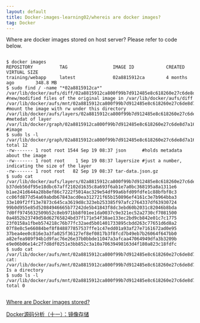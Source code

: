 ```yaml
---
layout: default
title: Docker-images-learning02/whereis are docker images?
tag: Docker
---
```


Where are docker images stored on host server? Please refer to code below.
<pre><code>
$ docker images
REPOSITORY          TAG                 IMAGE ID            CREATED             VIRTUAL SIZE
training/webapp     latest              02a8815912ca        4 months ago        348.8 MB
$ sudo find / -name "*02a8815912ca*"
/var/lib/docker/aufs/diff/02a8815912ca800f99b7d912485e8c618260e27c6de8d7a161b356b322d5c121    #new/modified files of the original image in /var/lib/docker/aufs/diff
/var/lib/docker/aufs/mnt/02a8815912ca800f99b7d912485e8c618260e27c6de8d7a161b356b322d5c121     #mount the image with rw under this directory
/var/lib/docker/aufs/layers/02a8815912ca800f99b7d912485e8c618260e27c6de8d7a161b356b322d5c121  #metedat of layer
/var/lib/docker/graph/02a8815912ca800f99b7d912485e8c618260e27c6de8d7a161b356b322d5c121        #image 
$ sudo ls -l /var/lib/docker/graph/02a8815912ca800f99b7d912485e8c618260e27c6de8d7a161b356b322d5c121
total 12
-rw------- 1 root root 1544 Sep 19 08:37 json      #holds metadata about the image 
-rw------- 1 root root    1 Sep 19 08:37 layersize #just a number, indicating the size of the layer
-rw------- 1 root root   82 Sep 19 08:37 tar-data.json.gz
$ sudo cat /var/lib/docker/aufs/layers/02a8815912ca800f99b7d912485e8c618260e27c6de8d7a161b356b322d5c121
b37deb56df95e18dbc67aff2102d1635c8a693f6ab1e7a0bc368195a8a1311e6
b1ae241d644a28b8ef86c7222f5014ac329e54df99a6bfd09fdfe1c88bfbf8c3
cc06fd877d54a69abdb67843acd0ea312721f65b150896ef4161c3e7b964bba3
33e109f2ff13e7873c645ca3619d8c323eb253385f97afc2764337df63930724
99b0d955e85d52084946665b77242de5b41843f8dc3ebd60b2031c82046b8bda
7d0ff9745632509b52c8eb971bb8f01ee1da0037c9e321ec52a2730cf7081500
0a4852b23749d58d62765824bd37f171e54f38ae133ec2bd9cb842e01c7c1775
23f0158a1fbeb574218c76b77fc32aed5b01401733895cbdd263c77651d6d8a2
07f8e8c5e66084bef8f848877857537ffe1c47edd01a93af27e7161672ad0e95
37bea4ee0c816e3a3fa025f36127ef8ef0817b3f8fcd7b49eb7b26064f647bb0
a82efea989f94b1d9fac76e26e37b0bbde11047a3afcaa47064949dfa3b3209b
e9e06b06e14c2f7d8df0251e3bb852c3a10a70639498163d4f180a823c18fdfc
$ sudo cat /var/lib/docker/aufs/mnt/02a8815912ca800f99b7d912485e8c618260e27c6de8d7a161b356b322d5c121
cat: /var/lib/docker/aufs/mnt/02a8815912ca800f99b7d912485e8c618260e27c6de8d7a161b356b322d5c121: Is a directory
$ sudo ls -l /var/lib/docker/aufs/mnt/02a8815912ca800f99b7d912485e8c618260e27c6de8d7a161b356b322d5c121
total 0

</pre></code>

<a href="http://blog.thoward37.me/articles/where-are-docker-images-stored/">Where are Docker images stored?</a>

<a href="http://www.infoq.com/cn/articles/docker-source-code-analysis-part11?utm_source=tuicool">Docker源码分析（十一）：镜像存储</a>
